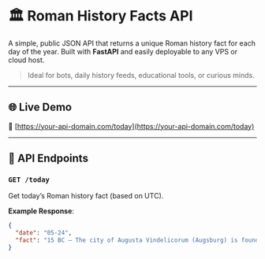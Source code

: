 # 🏛️ Roman History Facts API

A simple, public JSON API that returns a unique Roman history fact for each day of the year. Built with **FastAPI** and easily deployable to any VPS or cloud host.

> Ideal for bots, daily history feeds, educational tools, or curious minds.

---

## 🌐 Live Demo

🚀 [https://your-api-domain.com/today](https://your-api-domain.com/today)

---

## 📘 API Endpoints

### `GET /today`

Get today’s Roman history fact (based on UTC).

**Example Response**:
```json
{
  "date": "05-24",
  "fact": "15 BC – The city of Augusta Vindelicorum (Augsburg) is founded as a Roman military colony in the new province of Raetia."
}
